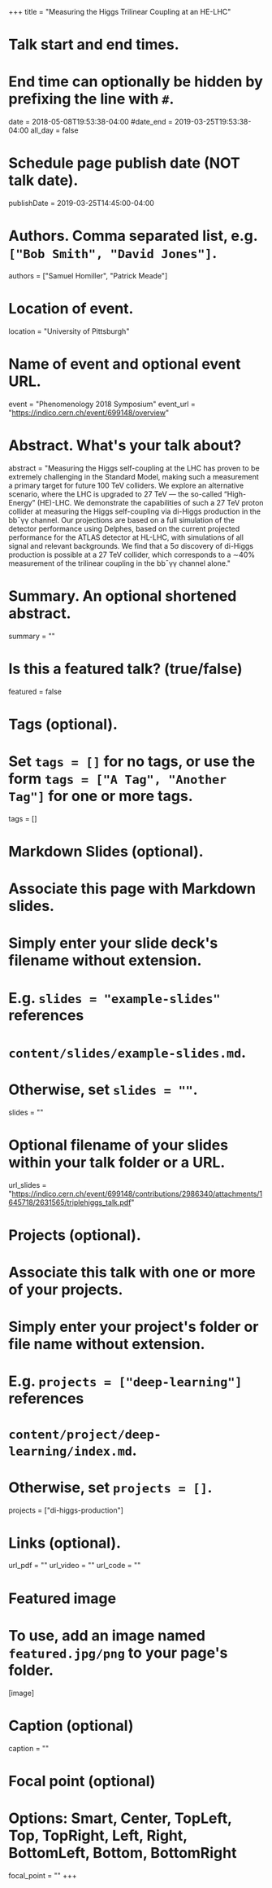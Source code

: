 +++
title = "Measuring the Higgs Trilinear Coupling at an HE-LHC"

# Talk start and end times.
#   End time can optionally be hidden by prefixing the line with `#`.
date = 2018-05-08T19:53:38-04:00
#date_end = 2019-03-25T19:53:38-04:00
all_day = false

# Schedule page publish date (NOT talk date).
publishDate = 2019-03-25T14:45:00-04:00

# Authors. Comma separated list, e.g. `["Bob Smith", "David Jones"]`.
authors = ["Samuel Homiller", "Patrick Meade"]

# Location of event.
location = "University of Pittsburgh"

# Name of event and optional event URL.
event = "Phenomenology 2018 Symposium"
event_url = "https://indico.cern.ch/event/699148/overview"

# Abstract. What's your talk about?
abstract = "Measuring the Higgs self-coupling at the LHC has proven to be extremely challenging in the Standard Model, making such a measurement a primary target for future 100 TeV colliders. We explore an alternative scenario, where the LHC is upgraded to 27 TeV — the so-called “High-Energy” (HE)-LHC. We demonstrate the capabilities of such a 27 TeV proton collider at measuring the Higgs self-coupling via di-Higgs production in the bb¯γγ channel. Our projections are based on a full simulation of the detector performance using Delphes, based on the current projected performance for the ATLAS detector at HL-LHC, with simulations of all signal and relevant backgrounds. We find that a 5σ discovery of di-Higgs production is possible at a 27 TeV collider, which corresponds to a ∼40% measurement of the trilinear coupling in the bb¯γγ channel alone."

# Summary. An optional shortened abstract.
summary = ""

# Is this a featured talk? (true/false)
featured = false

# Tags (optional).
#   Set `tags = []` for no tags, or use the form `tags = ["A Tag", "Another Tag"]` for one or more tags.
tags = []

# Markdown Slides (optional).
#   Associate this page with Markdown slides.
#   Simply enter your slide deck's filename without extension.
#   E.g. `slides = "example-slides"` references
#   `content/slides/example-slides.md`.
#   Otherwise, set `slides = ""`.
slides = ""

# Optional filename of your slides within your talk folder or a URL.
url_slides = "https://indico.cern.ch/event/699148/contributions/2986340/attachments/1645718/2631565/triplehiggs_talk.pdf"

# Projects (optional).
#   Associate this talk with one or more of your projects.
#   Simply enter your project's folder or file name without extension.
#   E.g. `projects = ["deep-learning"]` references
#   `content/project/deep-learning/index.md`.
#   Otherwise, set `projects = []`.
projects = ["di-higgs-production"]

# Links (optional).
url_pdf = ""
url_video = ""
url_code = ""

# Featured image
# To use, add an image named `featured.jpg/png` to your page's folder.
[image]
  # Caption (optional)
  caption = ""

  # Focal point (optional)
  # Options: Smart, Center, TopLeft, Top, TopRight, Left, Right, BottomLeft, Bottom, BottomRight
  focal_point = ""
+++
